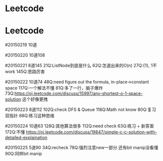 # Leetcode
# Leetcode
#20150219
	10道

#20150220
	10道108

#20150221
	8道145   21Q:ListNode到底是什么  62Q:怎退出来的O(n)  27Q:{1}, 1不work
			 145Q:思路厉害

#20150222
	10道74   48Q:need figure out the formula, in-place->constant space
			 117Q:一个解法不懂   81Q:多了一行，脑子爆炸
			 73Q:https://oj.leetcode.com/discuss/15997/any-shortest-o-1-space-solution 这个好像更拽

#20150223
	8道112	102Q:check DFS & Queue 118Q:Math not know
			80Q:复习双指针  88Q:练习这种思维

#20150224
	10道63	128Q:其他算法很多  112Q:need check 63Q:练习 + 新答案 172Q:不懂
			https://oj.leetcode.com/discuss/19847/simple-c-c-solution-with-detailed-explaination

#20150225
	5道90	34Q:recheck	78Q:强烈注意new一部分 还有bit manip没看懂
			90Q:同样bit manip